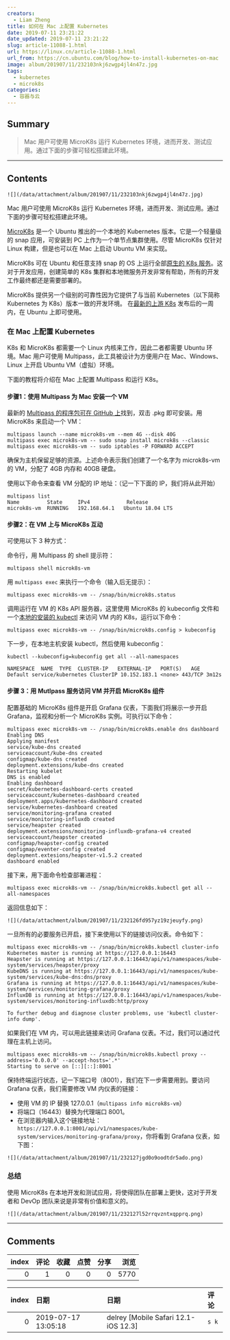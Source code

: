 ```yaml
---
creators:
  - Liam Zheng
title: 如何在 Mac 上配置 Kubernetes
date: 2019-07-11 23:21:22
date_updated: 2019-07-11 23:21:22
slug: article-11088-1.html
url: https://linux.cn/article-11088-1.html
url_from: https://cn.ubuntu.com/blog/how-to-install-kubernetes-on-mac
image: album/201907/11/232103nkj6zwgp4jl4n47z.jpg
tags:
  - kubernetes
  - microk8s
categories:
  - 容器与云
---
```


## Summary

> Mac 用户可使用 MicroK8s 运行 Kubernetes 环境，进而开发、测试应用。通过下面的步骤可轻松搭建此环境。

***

<!-- more -->

## Contents

`![](/data/attachment/album/201907/11/232103nkj6zwgp4jl4n47z.jpg)`

Mac 用户可使用 MicroK8s 运行 Kubernetes 环境，进而开发、测试应用。通过下面的步骤可轻松搭建此环境。

[MicroK8s](https://microk8s.io/) 是一个 Ubuntu 推出的一个本地的 Kubernetes 版本。它是一个轻量级的 snap 应用，可安装到 PC 上作为一个单节点集群使用。尽管 MicroK8s 仅针对 Linux 构建，但是也可以在 Mac 上启动 Ubuntu VM 来实现。

MicroK8s 可在 Ubuntu 和任意支持 snap 的 OS 上运行全部[原生的 K8s 服务](https://ubuntu.com/blog/how-to-deploy-production-ready-kubernetes)。这对于开发应用，创建简单的 K8s 集群和本地微服务开发非常有帮助，所有的开发工作最终都还是需要部署的。

MicroK8s 提供另一个级别的可靠性因为它提供了与当前 Kubernetes（以下简称 Kubernetes 为 K8s）版本一致的开发环境。 在[最新的上游 K8s](https://ubuntu.com/kubernetes/install) 发布后的一周内，在 Ubuntu 上即可使用。

### 在 Mac 上配置 Kubernetes

K8s 和 MicroK8s 都需要一个 Linux 内核来工作，因此二者都需要 Ubuntu 环境。Mac 用户可使用 Multipass，此工具被设计为方便用户在 Mac、Windows、Linux 上开启 Ubuntu VM（虚拟）环境。 

下面的教程将介绍在 Mac 上配置 Multipass 和运行 K8s。

#### 步骤1：使用 Multipass 为 Mac 安装一个 VM

最新的 [Multipass 的程序包可在 GitHub 上](https://github.com/CanonicalLtd/multipass/releases)找到，双击 .pkg 即可安装。用 MicroK8s 来启动一个 VM：

```shell
multipass launch --name microk8s-vm --mem 4G --disk 40G  
multipass exec microk8s-vm -- sudo snap install microk8s --classic       
multipass exec microk8s-vm -- sudo iptables -P FORWARD ACCEPT       
```

确保为主机保留足够的资源。上述命令表示我们创建了一个名字为 microk8s-vm 的 VM，分配了 4GB 内存和 40GB 硬盘。

使用以下命令来查看 VM 分配的 IP 地址：（记一下下面的 IP，我们将从此开始）

```shell
multipass list  
Name         State     IPv4            Release     
microk8s-vm  RUNNING   192.168.64.1   Ubuntu 18.04 LTS                                                              
```

#### 步骤2：在 VM 上与 MicroK8s 互动

可使用以下 3 种方式：

命令行，用 Multipass 的 shell 提示符：

```shell
multipass shell microk8s-vm                                                                                     
```

用 `multipass exec` 来执行一个命令（输入后无提示）：

```shell
multipass exec microk8s-vm -- /snap/bin/microk8s.status                             
```

调用运行在 VM 的 K8s API 服务器，这里使用 MicroK8s 的 kubeconfig 文件和一个[本地的安装的 kubectl](https://kubernetes.io/docs/tasks/tools/install-kubectl/) 来访问 VM 内的 K8s，运行以下命令：

```shell
multipass exec microk8s-vm -- /snap/bin/microk8s.config > kubeconfig     
```

下一步，在本地主机安装 kubectl，然后使用 kubeconfig：

```shell
kubectl --kubeconfig=kubeconfig get all --all-namespaces            
```

```shell
NAMESPACE  NAME  TYPE  CLUSTER-IP   EXTERNAL-IP   PORT(S)   AGE          
Default service/kubernetes ClusterIP 10.152.183.1 <none> 443/TCP 3m12s
```

#### 步骤 3：用 Mutlpass 服务访问 VM 并开启 MicroK8s 组件

配置基础的 MicroK8s 组件是开启 Grafana 仪表，下面我们将展示一步开启 Grafana，监视和分析一个 MicroK8s 实例。可执行以下命令：

```shell
multipass exec microk8s-vm -- /snap/bin/microk8s.enable dns dashboard  
Enabling DNS  
Applying manifest  
service/kube-dns created  
serviceaccount/kube-dns created  
configmap/kube-dns created  
deployment.extensions/kube-dns created  
Restarting kubelet  
DNS is enabled  
Enabling dashboard  
secret/kubernetes-dashboard-certs created  
serviceaccount/kubernetes-dashboard created  
deployment.apps/kubernetes-dashboard created  
service/kubernetes-dashboard created  
service/monitoring-grafana created  
service/monitoring-influxdb created  
service/heapster created  
deployment.extensions/monitoring-influxdb-grafana-v4 created  
serviceaccount/heapster created  
configmap/heapster-config created  
configmap/eventer-config created  
deployment.extesions/heapster-v1.5.2 created  
dashboard enabled
```

接下来，用下面命令检查部署进程：

```shell
multipass exec microk8s-vm -- /snap/bin/microk8s.kubectl get all --all-namespaces                                                                                                                        
```

返回信息如下：

`![](/data/attachment/album/201907/11/232126fd957yz19zjeuyfy.png)`

一旦所有的必要服务已开启，接下来使用以下的链接访问仪表。命令如下：

```shell
multipass exec microk8s-vm -- /snap/bin/microk8s.kubectl cluster-info    
Kubernetes master is running at https://127.0.0.1:16443  
Heapster is running at https://127.0.0.1:16443/api/v1/namespaces/kube-system/services/heapster/proxy  
KubeDNS is running at https://127.0.0.1:16443/api/v1/namespaces/kube-system/services/kube-dns:dns/proxy  
Grafana is running at https://127.0.0.1:16443/api/v1/namespaces/kube-system/services/monitoring-grafana/proxy  
InfluxDB is running at https://127.0.0.1:16443/api/v1/namespaces/kube-system/services/monitoring-influxdb:http/proxy  
  
To further debug and diagnose cluster problems, use 'kubectl cluster-info dump'.
```

如果我们在 VM 内，可以用此链接来访问 Grafana 仪表。不过，我们可以通过代理在主机上访问。

```shell
multipass exec microk8s-vm -- /snap/bin/microk8s.kubectl proxy --address='0.0.0.0' --accept-hosts='.*'   
Starting to serve on [::][::]:8001
```

保持终端运行状态，记一下端口号（8001），我们在下一步需要用到。要访问 Grafana 仪表，我们需要修改 VM 内仪表的链接： 

* 使用 VM 的 IP 替换 127.0.0.1（`multipass info microk8s-vm`）
* 将端口（16443）替换为代理端口 8001。
* 在浏览器内输入这个链接地址：`https://127.0.0.1:8001/api/v1/namespaces/kube-system/services/monitoring-grafana/proxy`，你将看到 Grafana 仪表，如下图：

`![](/data/attachment/album/201907/11/232127jgd0o9oodtdr5ado.png)`

### 总结

使用 MicroK8s 在本地开发和测试应用，将使得团队在部署上更快，这对于开发者和 DevOp 团队来说是非常有价值和意义的。

`![](/data/attachment/album/201907/11/232127l52rrqvzntxqpprq.png)`

***

## Comments


|   index |   评论 |   收藏 |   点赞 |   分享 |   浏览 |
|--------:|-------:|-------:|-------:|-------:|-------:|
|       0 |      1 |      0 |      0 |      0 |   5770 |

|   index | 日期                | 日期                                 | 评论   |
|--------:|:--------------------|:-------------------------------------|:-------|
|       0 | 2019-07-17 13:05:18 | delrey [Mobile Safari 12.1-iOS 12.3] | `s k`  |
